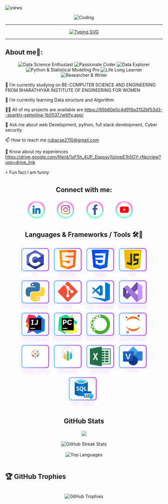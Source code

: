 <!-- Profile View Counter-->
<p  align="left"> <img src="https://komarev.com/ghpvc/?username=kousarraza&label=Profile%20views&style=circle&color=blue" alt="views"/>
<!-- Counter End --></p>

<!-- Animated Hacker image -->
<p align="center"> <img  alt="Coding" width="300"   src="https://media.tenor.com/rePDfDWO3XoAAAAd/hacking.gif"></p>

----------------------------
<div  align="center"><a  href="https://git.io/typing-svg"><img src="https://readme-typing-svg.demolab.com?font=Exo+2&weight=80&size=24&duration=8000&pause=1000&color=1AA1F7&center=true&vCenter=true&random=false&width=435&lines=Hey+%F0%9F%91%8B%2C+I'm+Kousar+Raza;I+am+Programmer;Always+Learning+new+things" alt="Typing SVG" /></a></div>


--------------------------------------
## About me🚀:

<div>
 <p align="center">
 <img src="https://img.shields.io/badge/Data%20Science%20Enthusiast-💻👨‍💻-blue" alt="Data Science Enthusiast">
 <img src="https://img.shields.io/badge/Passionate%20Coder-👩‍💻-purple" alt="Passionate Coder">
 <img src="https://img.shields.io/badge/Data%20Explporer-📈-orange" alt="Data Explorer">
 <img src="https://img.shields.io/badge/Python%20&%20Statistical%20Modeling%20Pro-🐍-green" alt="Python & Statistical Modeling Pro">
 <img src="https://img.shields.io/badge/Life%20Long%20Learner-🌱-yellow" alt="Life Long Learner">
  <img src="https://img.shields.io/badge/Researcher%20&%20Writer-📚-red" alt="Researcher & Writer">
</p>

🔭 I’m currently studying on BE-COMPUTER SCIENCE AND ENGINEERING FROM BHARATHIYAR INSTITUTE OF ENGINEERING FOR WOMEN

🌱 I’m currently learning Data structure and Algorithm

👨‍💻 All of my projects are available are https://65b60e0c4d919a3152bf53d3--sparkly-semolina-1b5537.netlify.app/

💬 Ask me about web Development, python, full stack development, Cyber security

📫 How to reach me rubacse2110@gmail.com

📄 Know about my experiences https://drive.google.com/file/d/1oF5h_4UP_Eppssv1jzijopE1h5GY-rNp/view?usp=drive_link

⚡ Fun fact I am funny

</div>

<h2 align="center">Connect with me:</h2>

<p align="center">
  <a href="https://www.linkedin.com/in/kousarraza110/"><img width="66px" alt="In" 
  title="LinkedIn"src="https://github.com/DataOpsEnthusiast/DataOpsEnthusiast/blob/main/Assets/Social_Icons/in.png"/></a>
  &#8287;&#8287;&#8287;&#8287;&#8287; 
  <a href="https://www.instagram.com/razakousar110/"><img width="66px" alt="Ig" title="Instagram" 
  src="https://github.com/DataOpsEnthusiast/DataOpsEnthusiast/blob/main/Assets/Social_Icons/ig.png"/></a>
  &#8287;&#8287;&#8287;&#8287;&#8287;
   <a href="https://web.facebook.com/RaXa.Kousar110"><img width="66px" alt="Fb" title="Facebook" 
 src="https://github.com/DataOpsEnthusiast/DataOpsEnthusiast/blob/main/Assets/Social_Icons/fb.png"/></a>
  &#8287;&#8287;&#8287;&#8287;&#8287;
   <a href="https://www.youtube.com/channel/UCPz6tDmaaSONeO-jAmIlaNw" ><img width="66px" alt="Yt" title="Youtube" 
 src="https://github.com/DataOpsEnthusiast/DataOpsEnthusiast/blob/main/Assets/Social_Icons/Youtube.png"/></a>
  &#8287;&#8287;&#8287;&#8287;&#8287;
</p>

<h2 align="center">Languages & Frameworks / Tools 🛠️🧰 </h2>

<div align="center">

<!--- language icons --->
<img height="100" src="https://github.com/DataOpsEnthusiast/DataOpsEnthusiast/blob/main/Assets/Icons/C.png" />
<img height="100" src="https://github.com/DataOpsEnthusiast/DataOpsEnthusiast/blob/main/Assets/Icons/HTML.png" />
<img height="100" src="https://github.com/DataOpsEnthusiast/DataOpsEnthusiast/blob/main/Assets/Icons/CSS.png" />
<img height="100" src="https://github.com/DataOpsEnthusiast/DataOpsEnthusiast/blob/main/Assets/Icons/JS.png" />
<img height="100" src="https://github.com/DataOpsEnthusiast/DataOpsEnthusiast/blob/main/Assets/Icons/PYTHON.png" />
<img height="100" src="https://github.com/DataOpsEnthusiast/DataOpsEnthusiast/blob/main/Assets/Icons/git.png" />
<img height="100" src="https://github.com/DataOpsEnthusiast/DataOpsEnthusiast/blob/main/Assets/Icons/vscode.png" />
<img height="100" src="https://github.com/DataOpsEnthusiast/DataOpsEnthusiast/blob/main/Assets/Icons/vstudio.png" />
<img height="100" src="https://github.com/DataOpsEnthusiast/DataOpsEnthusiast/blob/main/Assets/Icons/intellij.png" />
<img height="100" src="https://github.com/DataOpsEnthusiast/DataOpsEnthusiast/blob/main/Assets/Icons/pycharm.png" />
<img height="100" src="https://github.com/DataOpsEnthusiast/DataOpsEnthusiast/blob/main/Assets/Icons/anaconda.png" />
<img height="100" src="https://github.com/DataOpsEnthusiast/DataOpsEnthusiast/blob/main/Assets/Icons/JUPYTER.png" />
<img height="100" src="https://github.com/DataOpsEnthusiast/DataOpsEnthusiast/blob/main/Assets/Icons/TABLEAU.png" />
<img height="100" src="https://github.com/DataOpsEnthusiast/DataOpsEnthusiast/blob/main/Assets/Icons/STATS.png" />
<img height="100" src="https://github.com/DataOpsEnthusiast/DataOpsEnthusiast/blob/main/Assets/Icons/EXCEL.png" />
<img height="100" src="https://github.com/DataOpsEnthusiast/DataOpsEnthusiast/blob/main/Assets/Icons/visio.png" />
<img height="100" src="https://github.com/DataOpsEnthusiast/DataOpsEnthusiast/blob/main/Assets/Icons/SQL.png" />
&nbsp;
</div>

<h2 align="center">GitHub  Stats</h2></p>

<div align="center">
<img align="center" src="https://github-readme-stats.vercel.app/api?username=kousarraza&theme=dark&hide_border=true&show_icons=true&count_private=true">
</div>

<br/>

<div align="center">
  <img  src="https://github-readme-streak-stats.herokuapp.com/?user=kousarraza&theme=dark&hide_border=true" alt="GitHub Streak Stats">
</div>

<br/>

<div align="center">
  <img src="https://github-readme-stats.vercel.app/api/top-langs/?username=kousarraza&theme=dark&hide_border=true&include_all_commits=true&count_private=true&layout=compact" alt="Top Languages"> 
</div>

<br/>

## 🏆 GitHub Trophies

<br/>

<div align="center">
<img src="https://github-profile-trophy.vercel.app/?username=kousarraza&theme=onedark&no-frame=true&no-bg=true&margin-w=4" alt="GitHub Trophies">
</div>

<br/>
